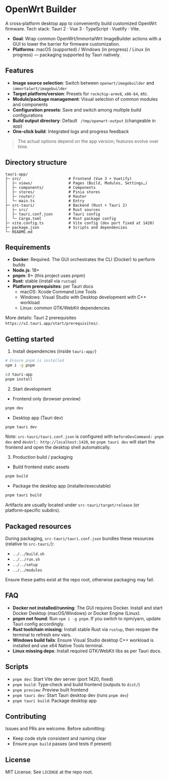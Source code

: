 # OpenWrt Builder

A cross‑platform desktop app to conveniently build customized OpenWrt firmware. Tech stack: Tauri 2 · Vue 3 · TypeScript · Vuetify · Vite.

- **Goal**: Wrap common OpenWrt/ImmortalWrt ImageBuilder actions with a GUI to lower the barrier for firmware customization.
- **Platforms**: macOS (supported) / Windows (in progress) / Linux (in progress) — packaging supported by Tauri natively.

## Features

- **Image source selection**: Switch between `openwrt/imagebuilder` and `immortalwrt/imagebuilder`
- **Target platform/version**: Presets for `rockchip-armv8`, `x86-64`, etc.
- **Module/package management**: Visual selection of common modules and components
- **Configuration presets**: Save and switch among multiple build configurations
- **Build output directory**: Default ` /tmp/openwrt-output` (changeable in app)
- **One‑click build**: Integrated logs and progress feedback

> The actual options depend on the app version; features evolve over time.

## Directory structure

```
tauri-app/
├─ src/                     # Frontend (Vue 3 + Vuetify)
│  ├─ views/                # Pages (Build, Modules, Settings…)
│  ├─ components/           # Components
│  ├─ stores/               # Pinia stores
│  ├─ router/               # Router
│  └─ main.ts               # Entry
├─ src-tauri/               # Backend (Rust + Tauri 2)
│  ├─ src/                  # Rust sources
│  ├─ tauri.conf.json       # Tauri config
│  └─ Cargo.toml            # Rust package config
├─ vite.config.ts           # Vite config (dev port fixed at 1420)
├─ package.json             # Scripts and dependencies
└─ README.md
```

## Requirements

- **Docker**: Required. The GUI orchestrates the CLI (Docker) to perform builds
- **Node.js**: 18+
- **pnpm**: 8+ (this project uses pnpm)
- **Rust**: stable (install via `rustup`)
- **Platform prerequisites**: per Tauri docs
  - macOS: Xcode Command Line Tools
  - Windows: Visual Studio with Desktop development with C++ workload
  - Linux: common GTK/WebKit dependencies

More details: Tauri 2 prerequisites `https://v2.tauri.app/start/prerequisites/`.

## Getting started

1) Install dependencies (inside `tauri-app/`)

```bash
# Ensure pnpm is installed
npm i -g pnpm

cd tauri-app
pnpm install
```

2) Start development

- Frontend only (browser preview)

```bash
pnpm dev
```

- Desktop app (Tauri dev)

```bash
pnpm tauri dev
```

Note: `src-tauri/tauri.conf.json` is configured with `beforeDevCommand: pnpm dev` and `devUrl: http://localhost:1420`, so `pnpm tauri dev` will start the frontend and open the desktop shell automatically.

3) Production build / packaging

- Build frontend static assets

```bash
pnpm build
```

- Package the desktop app (installer/executable)

```bash
pnpm tauri build
```

Artifacts are usually located under `src-tauri/target/release` (or platform‑specific subdirs).

## Packaged resources

During packaging, `src-tauri/tauri.conf.json` bundles these resources (relative to `src-tauri/`):

- `../../build.sh`
- `../../run.sh`
- `../../setup`
- `../../modules`

Ensure these paths exist at the repo root, otherwise packaging may fail.

## FAQ

- **Docker not installed/running**: The GUI requires Docker. Install and start Docker Desktop (macOS/Windows) or Docker Engine (Linux).
- **pnpm not found**: Run `npm i -g pnpm`. If you switch to npm/yarn, update Tauri config accordingly.
- **Rust toolchain missing**: Install stable Rust via `rustup`, then reopen the terminal to refresh env vars.
- **Windows build fails**: Ensure Visual Studio desktop C++ workload is installed and use x64 Native Tools terminal.
- **Linux missing deps**: Install required GTK/WebKit libs as per Tauri docs.

## Scripts

- `pnpm dev`: Start Vite dev server (port 1420, fixed)
- `pnpm build`: Type‑check and build frontend (outputs to `dist/`)
- `pnpm preview`: Preview built frontend
- `pnpm tauri dev`: Start Tauri desktop dev (runs `pnpm dev`)
- `pnpm tauri build`: Package desktop app

## Contributing

Issues and PRs are welcome. Before submitting:
- Keep code style consistent and naming clear
- Ensure `pnpm build` passes (and tests if present)

## License

MIT License. See `LICENSE` at the repo root.
